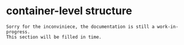 # container-level structure

```
Sorry for the inconviniece, the documentation is still a work-in-progress.
This section will be filled in time.
```
